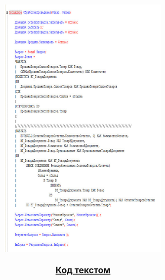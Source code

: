 <img src="https://github.com/DmGladkih/1C-code-examples/blob/Task-2/1.jpg" height="800"/>

<h1 align="center"><a href="https://github.com/DmGladkih/1C-code-examples/blob/Task-2/Text%20code/" target="_blank">Код текстом</h3> 

